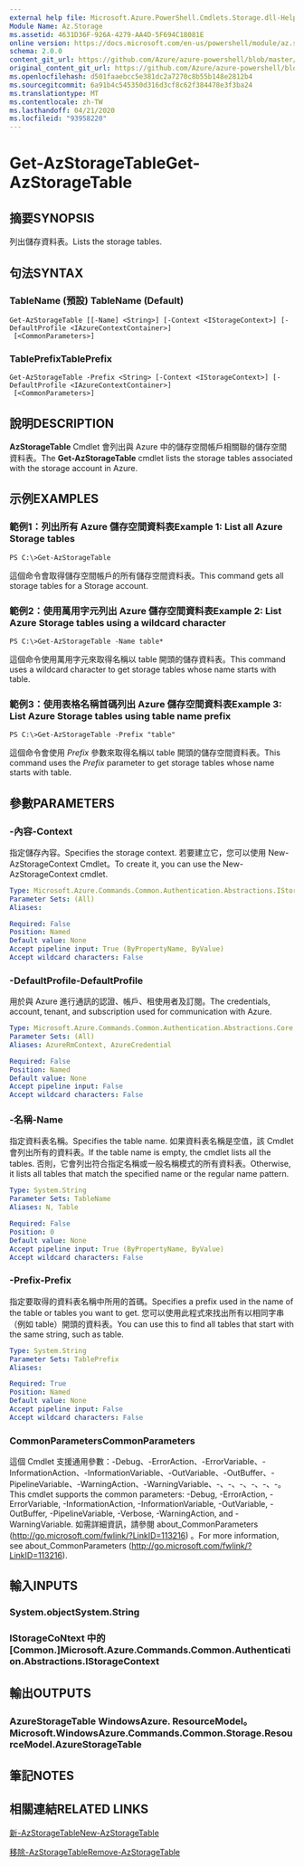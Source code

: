 ```yaml
---
external help file: Microsoft.Azure.PowerShell.Cmdlets.Storage.dll-Help.xml
Module Name: Az.Storage
ms.assetid: 4631D36F-926A-4279-AA4D-5F694C18081E
online version: https://docs.microsoft.com/en-us/powershell/module/az.storage/get-azstoragetable
schema: 2.0.0
content_git_url: https://github.com/Azure/azure-powershell/blob/master/src/Storage/Storage.Management/help/Get-AzStorageTable.md
original_content_git_url: https://github.com/Azure/azure-powershell/blob/master/src/Storage/Storage.Management/help/Get-AzStorageTable.md
ms.openlocfilehash: d501faaebcc5e381dc2a7270c8b55b148e2812b4
ms.sourcegitcommit: 6a91b4c545350d316d3cf8c62f384478e3f3ba24
ms.translationtype: MT
ms.contentlocale: zh-TW
ms.lasthandoff: 04/21/2020
ms.locfileid: "93958220"
---
```

# <span data-ttu-id="d9825-101">Get-AzStorageTable</span><span class="sxs-lookup"><span data-stu-id="d9825-101">Get-AzStorageTable</span></span>

## <span data-ttu-id="d9825-102">摘要</span><span class="sxs-lookup"><span data-stu-id="d9825-102">SYNOPSIS</span></span>
<span data-ttu-id="d9825-103">列出儲存資料表。</span><span class="sxs-lookup"><span data-stu-id="d9825-103">Lists the storage tables.</span></span>

## <span data-ttu-id="d9825-104">句法</span><span class="sxs-lookup"><span data-stu-id="d9825-104">SYNTAX</span></span>

### <span data-ttu-id="d9825-105">TableName (預設) </span><span class="sxs-lookup"><span data-stu-id="d9825-105">TableName (Default)</span></span>
```
Get-AzStorageTable [[-Name] <String>] [-Context <IStorageContext>] [-DefaultProfile <IAzureContextContainer>]
 [<CommonParameters>]
```

### <span data-ttu-id="d9825-106">TablePrefix</span><span class="sxs-lookup"><span data-stu-id="d9825-106">TablePrefix</span></span>
```
Get-AzStorageTable -Prefix <String> [-Context <IStorageContext>] [-DefaultProfile <IAzureContextContainer>]
 [<CommonParameters>]
```

## <span data-ttu-id="d9825-107">說明</span><span class="sxs-lookup"><span data-stu-id="d9825-107">DESCRIPTION</span></span>
<span data-ttu-id="d9825-108">**AzStorageTable** Cmdlet 會列出與 Azure 中的儲存空間帳戶相關聯的儲存空間資料表。</span><span class="sxs-lookup"><span data-stu-id="d9825-108">The **Get-AzStorageTable** cmdlet lists the storage tables associated with the storage account in Azure.</span></span>

## <span data-ttu-id="d9825-109">示例</span><span class="sxs-lookup"><span data-stu-id="d9825-109">EXAMPLES</span></span>

### <span data-ttu-id="d9825-110">範例1：列出所有 Azure 儲存空間資料表</span><span class="sxs-lookup"><span data-stu-id="d9825-110">Example 1: List all Azure Storage tables</span></span>
```
PS C:\>Get-AzStorageTable
```

<span data-ttu-id="d9825-111">這個命令會取得儲存空間帳戶的所有儲存空間資料表。</span><span class="sxs-lookup"><span data-stu-id="d9825-111">This command gets all storage tables for a Storage account.</span></span>

### <span data-ttu-id="d9825-112">範例2：使用萬用字元列出 Azure 儲存空間資料表</span><span class="sxs-lookup"><span data-stu-id="d9825-112">Example 2: List Azure Storage tables using a wildcard character</span></span>
```
PS C:\>Get-AzStorageTable -Name table*
```

<span data-ttu-id="d9825-113">這個命令使用萬用字元來取得名稱以 table 開頭的儲存資料表。</span><span class="sxs-lookup"><span data-stu-id="d9825-113">This command uses a wildcard character to get storage tables whose name starts with table.</span></span>

### <span data-ttu-id="d9825-114">範例3：使用表格名稱首碼列出 Azure 儲存空間資料表</span><span class="sxs-lookup"><span data-stu-id="d9825-114">Example 3: List Azure Storage tables using table name prefix</span></span>
```
PS C:\>Get-AzStorageTable -Prefix "table"
```

<span data-ttu-id="d9825-115">這個命令會使用 *Prefix* 參數來取得名稱以 table 開頭的儲存空間資料表。</span><span class="sxs-lookup"><span data-stu-id="d9825-115">This command uses the *Prefix* parameter to get storage tables whose name starts with table.</span></span>

## <span data-ttu-id="d9825-116">參數</span><span class="sxs-lookup"><span data-stu-id="d9825-116">PARAMETERS</span></span>

### <span data-ttu-id="d9825-117">-內容</span><span class="sxs-lookup"><span data-stu-id="d9825-117">-Context</span></span>
<span data-ttu-id="d9825-118">指定儲存內容。</span><span class="sxs-lookup"><span data-stu-id="d9825-118">Specifies the storage context.</span></span>
<span data-ttu-id="d9825-119">若要建立它，您可以使用 New-AzStorageContext Cmdlet。</span><span class="sxs-lookup"><span data-stu-id="d9825-119">To create it, you can use the New-AzStorageContext cmdlet.</span></span>

```yaml
Type: Microsoft.Azure.Commands.Common.Authentication.Abstractions.IStorageContext
Parameter Sets: (All)
Aliases:

Required: False
Position: Named
Default value: None
Accept pipeline input: True (ByPropertyName, ByValue)
Accept wildcard characters: False
```

### <span data-ttu-id="d9825-120">-DefaultProfile</span><span class="sxs-lookup"><span data-stu-id="d9825-120">-DefaultProfile</span></span>
<span data-ttu-id="d9825-121">用於與 Azure 進行通訊的認證、帳戶、租使用者及訂閱。</span><span class="sxs-lookup"><span data-stu-id="d9825-121">The credentials, account, tenant, and subscription used for communication with Azure.</span></span>

```yaml
Type: Microsoft.Azure.Commands.Common.Authentication.Abstractions.Core.IAzureContextContainer
Parameter Sets: (All)
Aliases: AzureRmContext, AzureCredential

Required: False
Position: Named
Default value: None
Accept pipeline input: False
Accept wildcard characters: False
```

### <span data-ttu-id="d9825-122">-名稱</span><span class="sxs-lookup"><span data-stu-id="d9825-122">-Name</span></span>
<span data-ttu-id="d9825-123">指定資料表名稱。</span><span class="sxs-lookup"><span data-stu-id="d9825-123">Specifies the table name.</span></span>
<span data-ttu-id="d9825-124">如果資料表名稱是空值，該 Cmdlet 會列出所有的資料表。</span><span class="sxs-lookup"><span data-stu-id="d9825-124">If the table name is empty, the cmdlet lists all the tables.</span></span>
<span data-ttu-id="d9825-125">否則，它會列出符合指定名稱或一般名稱模式的所有資料表。</span><span class="sxs-lookup"><span data-stu-id="d9825-125">Otherwise, it lists all tables that match the specified name or the regular name pattern.</span></span>

```yaml
Type: System.String
Parameter Sets: TableName
Aliases: N, Table

Required: False
Position: 0
Default value: None
Accept pipeline input: True (ByPropertyName, ByValue)
Accept wildcard characters: False
```

### <span data-ttu-id="d9825-126">-Prefix</span><span class="sxs-lookup"><span data-stu-id="d9825-126">-Prefix</span></span>
<span data-ttu-id="d9825-127">指定要取得的資料表名稱中所用的首碼。</span><span class="sxs-lookup"><span data-stu-id="d9825-127">Specifies a prefix used in the name of the table or tables you want to get.</span></span>
<span data-ttu-id="d9825-128">您可以使用此程式來找出所有以相同字串（例如 table）開頭的資料表。</span><span class="sxs-lookup"><span data-stu-id="d9825-128">You can use this to find all tables that start with the same string, such as table.</span></span>

```yaml
Type: System.String
Parameter Sets: TablePrefix
Aliases:

Required: True
Position: Named
Default value: None
Accept pipeline input: False
Accept wildcard characters: False
```

### <span data-ttu-id="d9825-129">CommonParameters</span><span class="sxs-lookup"><span data-stu-id="d9825-129">CommonParameters</span></span>
<span data-ttu-id="d9825-130">這個 Cmdlet 支援通用參數：-Debug、-ErrorAction、-ErrorVariable、-InformationAction、-InformationVariable、-OutVariable、-OutBuffer、-PipelineVariable、-WarningAction、-WarningVariable、-、-、-、-、-、-。</span><span class="sxs-lookup"><span data-stu-id="d9825-130">This cmdlet supports the common parameters: -Debug, -ErrorAction, -ErrorVariable, -InformationAction, -InformationVariable, -OutVariable, -OutBuffer, -PipelineVariable, -Verbose, -WarningAction, and -WarningVariable.</span></span> <span data-ttu-id="d9825-131">如需詳細資訊，請參閱 about_CommonParameters (http://go.microsoft.com/fwlink/?LinkID=113216) 。</span><span class="sxs-lookup"><span data-stu-id="d9825-131">For more information, see about_CommonParameters (http://go.microsoft.com/fwlink/?LinkID=113216).</span></span>

## <span data-ttu-id="d9825-132">輸入</span><span class="sxs-lookup"><span data-stu-id="d9825-132">INPUTS</span></span>

### <span data-ttu-id="d9825-133">System.object</span><span class="sxs-lookup"><span data-stu-id="d9825-133">System.String</span></span>

### <span data-ttu-id="d9825-134">IStorageCoNtext 中的 [Common.]</span><span class="sxs-lookup"><span data-stu-id="d9825-134">Microsoft.Azure.Commands.Common.Authentication.Abstractions.IStorageContext</span></span>

## <span data-ttu-id="d9825-135">輸出</span><span class="sxs-lookup"><span data-stu-id="d9825-135">OUTPUTS</span></span>

### <span data-ttu-id="d9825-136">AzureStorageTable WindowsAzure. ResourceModel。</span><span class="sxs-lookup"><span data-stu-id="d9825-136">Microsoft.WindowsAzure.Commands.Common.Storage.ResourceModel.AzureStorageTable</span></span>

## <span data-ttu-id="d9825-137">筆記</span><span class="sxs-lookup"><span data-stu-id="d9825-137">NOTES</span></span>

## <span data-ttu-id="d9825-138">相關連結</span><span class="sxs-lookup"><span data-stu-id="d9825-138">RELATED LINKS</span></span>

[<span data-ttu-id="d9825-139">新-AzStorageTable</span><span class="sxs-lookup"><span data-stu-id="d9825-139">New-AzStorageTable</span></span>](./New-AzStorageTable.md)

[<span data-ttu-id="d9825-140">移除-AzStorageTable</span><span class="sxs-lookup"><span data-stu-id="d9825-140">Remove-AzStorageTable</span></span>](./Remove-AzStorageTable.md)


